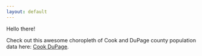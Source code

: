 ```yaml
---
layout: default
---
```


Hello there!

Check out this awesome choropleth of Cook and DuPage county population data here: [Cook DuPage](https://zacklarsen.github.io/Illinois_county_choropleth/Cook_DuPage.html).
